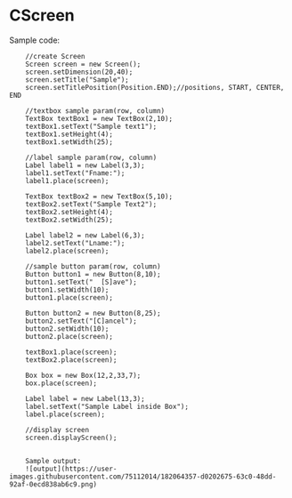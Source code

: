 # CScreen

Sample code:


        //create Screen
        Screen screen = new Screen();
        screen.setDimension(20,40);
        screen.setTitle("Sample");
        screen.setTitlePosition(Position.END);//positions, START, CENTER, END
  
        //textbox sample param(row, column)
        TextBox textBox1 = new TextBox(2,10);
        textBox1.setText("Sample text1");
        textBox1.setHeight(4);
        textBox1.setWidth(25);
        
        //label sample param(row, column)
        Label label1 = new Label(3,3);
        label1.setText("Fname:");
        label1.place(screen);

        TextBox textBox2 = new TextBox(5,10);
        textBox2.setText("Sample Text2");
        textBox2.setHeight(4);
        textBox2.setWidth(25);
  
        Label label2 = new Label(6,3);
        label2.setText("Lname:");
        label2.place(screen);
     
        //sample button param(row, column)
        Button button1 = new Button(8,10);
        button1.setText("  [S]ave");
        button1.setWidth(10);
        button1.place(screen);

        Button button2 = new Button(8,25);
        button2.setText("[C]ancel");
        button2.setWidth(10);
        button2.place(screen);

        textBox1.place(screen);
        textBox2.place(screen);

        Box box = new Box(12,2,33,7);
        box.place(screen);

        Label label = new Label(13,3);
        label.setText("Sample Label inside Box");
        label.place(screen);

        //display screen
        screen.displayScreen();
        
        
        Sample output:
        ![output](https://user-images.githubusercontent.com/75112014/182064357-d0202675-63c0-48dd-92af-0ecd838ab6c9.png)

        
